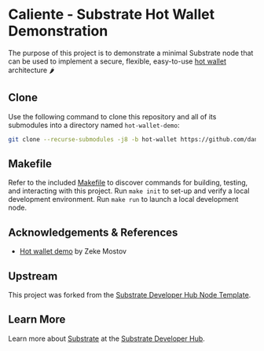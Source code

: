 # Caliente - Substrate Hot Wallet Demonstration

The purpose of this project is to demonstrate a minimal Substrate node that can be used to implement
a secure, flexible, easy-to-use [hot wallet](https://github.com/emostov/proxy-hot-wallet#background)
architecture :hot_pepper:

## Clone

Use the following command to clone this repository and all of its submodules into a directory named
`hot-wallet-demo`:

```sh
git clone --recurse-submodules -j8 -b hot-wallet https://github.com/danforbes/substrate-node-template.git hot-wallet-demo
```

## Makefile

Refer to the included [Makefile](Makefile) to discover commands for building, testing, and
interacting with this project. Run `make init` to set-up and verify a local development
environment. Run `make run` to launch a local development node.

## Acknowledgements & References

- [Hot wallet demo](https://github.com/emostov/proxy-hot-wallet) by Zeke Mostov

## Upstream

This project was forked from the
[Substrate Developer Hub Node Template](https://github.com/substrate-developer-hub/substrate-node-template).

## Learn More

Learn more about [Substrate](https://www.substrate.io/) at the
[Substrate Developer Hub](https://substrate.dev/).
